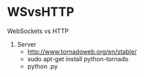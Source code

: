 WSvsHTTP
========

WebSockets vs HTTP

1. Server
	- http://www.tornadoweb.org/en/stable/
	- sudo apt-get install python-tornado
	- python <serverfile>.py
